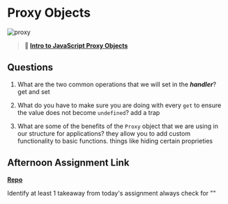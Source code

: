 # Proxy Objects

![proxy](https://bcw.blob.core.windows.net/public/img/journals/5120113092091727)

> **📖 [Intro to JavaScript Proxy Objects](https://codeworksacademy.com/fs-student-guide/resources/wk3/03-Proxies)**

## Questions

1. What are the two common operations that we will set in the ***handler***?
get and set

2. What do you have to make sure you are doing with every `get` to ensure the value does not become `undefined`?
add a trap

3. What are some of the benefits of the `Proxy` object that we are using in our structure for applications?
they allow you to add custom functionality to basic functions. things like hiding certain proprieties 
## Afternoon Assignment Link

**[Repo](https://github.com/Joshua-Jensen/spring23-mvcGregslist)**

Identify at least 1 takeaway from today's assignment
always check for ""